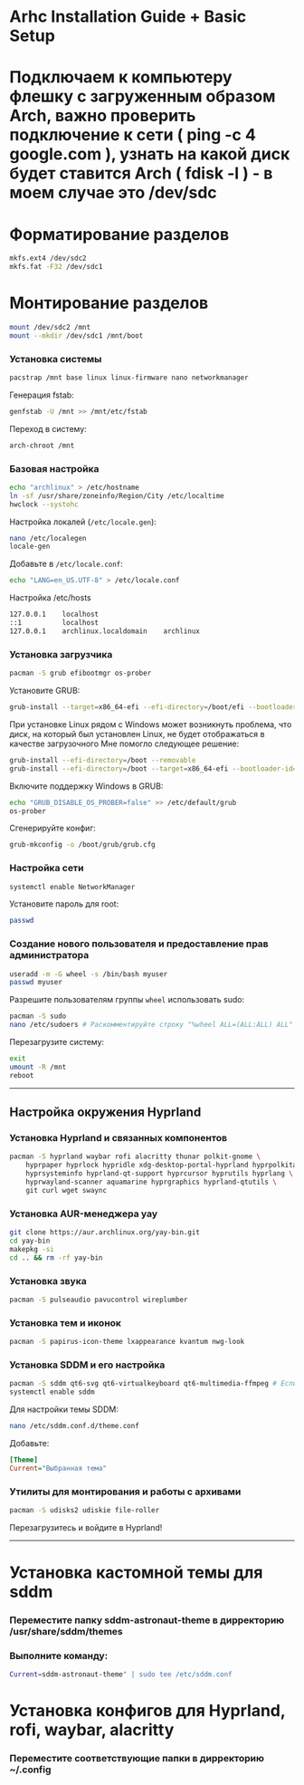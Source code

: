 # Arhc Installation Guide + Basic Setup

# Подключаем к компьютеру флешку с  загруженным образом Arch, важно проверить подключение к сети ( ping -c 4 google.com ), узнать на какой диск будет ставится Arch ( fdisk -l ) - в моем случае это /dev/sdc

# Форматирование разделов
```bash 
mkfs.ext4 /dev/sdc2
mkfs.fat -F32 /dev/sdc1
```

# Монтирование разделов
```bash
mount /dev/sdc2 /mnt
mount --mkdir /dev/sdc1 /mnt/boot
```

### Установка системы
```bash
pacstrap /mnt base linux linux-firmware nano networkmanager
```

Генерация fstab:
```bash
genfstab -U /mnt >> /mnt/etc/fstab
```

Переход в систему:
```bash
arch-chroot /mnt
```

### Базовая настройка
```bash
echo "archlinux" > /etc/hostname
ln -sf /usr/share/zoneinfo/Region/City /etc/localtime
hwclock --systohc

```

Настройка локалей (`/etc/locale.gen`):
```bash
nano /etc/localegen
locale-gen
```

Добавьте в `/etc/locale.conf`:
```bash
echo "LANG=en_US.UTF-8" > /etc/locale.conf
```

Настройка /etc/hosts
```bash
127.0.0.1    localhost
::1          localhost
127.0.0.1    archlinux.localdomain    archlinux
```

### Установка загрузчика
```bash
pacman -S grub efibootmgr os-prober
```

Установите GRUB:
```bash
grub-install --target=x86_64-efi --efi-directory=/boot/efi --bootloader-id=GRUB
```

При установке Linux рядом с Windows может возникнуть проблема, что диск, на который был установлен Linux, не будет отображаться в качестве загрузочного
Мне помогло следующее решение:
```bash
grub-install --efi-directory=/boot --removable
grub-install --efi-directory=/boot --target=x86_64-efi --bootloader-id=arch --recheck
```

Включите поддержку Windows в GRUB:
```bash
echo "GRUB_DISABLE_OS_PROBER=false" >> /etc/default/grub
os-prober
```

Сгенерируйте конфиг:
```bash
grub-mkconfig -o /boot/grub/grub.cfg
```

### Настройка сети
```bash
systemctl enable NetworkManager
```

Установите пароль для root:
```bash
passwd
```

### Создание нового пользователя и предоставление прав администратора
```bash
useradd -m -G wheel -s /bin/bash myuser
passwd myuser
```

Разрешите пользователям группы `wheel` использовать sudo:
```bash
pacman -S sudo
nano /etc/sudoers # Раскомментируйте строку "%wheel ALL=(ALL:ALL) ALL"
```

Перезагрузите систему:
```bash
exit
umount -R /mnt
reboot
```

---
## Настройка окружения Hyprland
### Установка Hyprland и связанных компонентов
```bash
pacman -S hyprland waybar rofi alacritty thunar polkit-gnome \
    hyprpaper hyprlock hypridle xdg-desktop-portal-hyprland hyprpolkitagent \
    hyprsysteminfo hyprland-qt-support hyprcursor hyprutils hyprlang \
    hyprwayland-scanner aquamarine hyprgraphics hyprland-qtutils \
    git curl wget swaync
```

### Установка AUR-менеджера yay
```bash
git clone https://aur.archlinux.org/yay-bin.git
cd yay-bin
makepkg -si
cd .. && rm -rf yay-bin
```

### Установка звука
```bash
pacman -S pulseaudio pavucontrol wireplumber
```

### Установка тем и иконок
```bash
pacman -S papirus-icon-theme lxappearance kvantum nwg-look
```

### Установка SDDM и его настройка
```bash
pacman -S sddm qt6-svg qt6-virtualkeyboard qt6-multimedia-ffmpeg # Если не планируете устанавливать кастомную тему для sddm, то можно ограничиться установкой sddm
systemctl enable sddm
```

Для настройки темы SDDM:
```bash
nano /etc/sddm.conf.d/theme.conf
```

Добавьте:
```ini
[Theme]
Current="Выбранная тема"
```

### Утилиты для монтирования и работы с архивами
```bash
pacman -S udisks2 udiskie file-roller
```

Перезагрузитесь и войдите в Hyprland!

---

# Установка кастомной темы для sddm
### Переместите папку sddm-astronaut-theme в дирректорию /usr/share/sddm/themes
### Выполните команду: 
```bash echo "[Theme]
Current=sddm-astronaut-theme" | sudo tee /etc/sddm.conf
```

# Установка конфигов для Hyprland, rofi, waybar, alacritty
### Переместите соответствующие папки в дирректорию ~/.config
